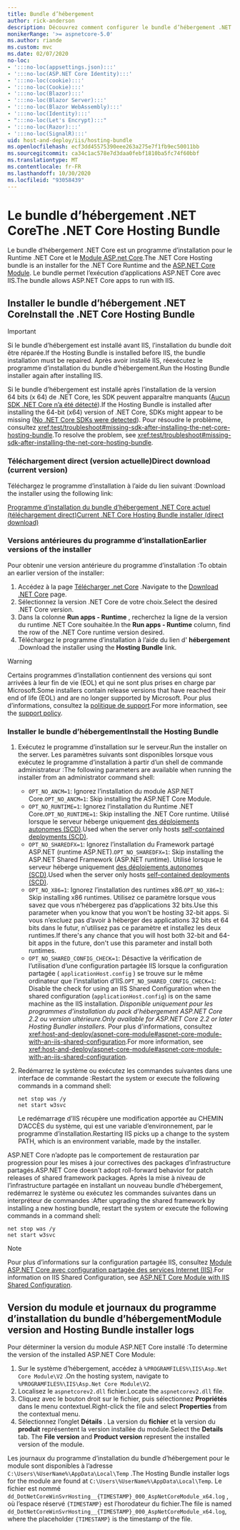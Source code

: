 ```yaml
---
title: Bundle d’hébergement
author: rick-anderson
description: Découvrez comment configurer le bundle d’hébergement .NET Core.
monikerRange: '>= aspnetcore-5.0'
ms.author: riande
ms.custom: mvc
ms.date: 02/07/2020
no-loc:
- ':::no-loc(appsettings.json):::'
- ':::no-loc(ASP.NET Core Identity):::'
- ':::no-loc(cookie):::'
- ':::no-loc(Cookie):::'
- ':::no-loc(Blazor):::'
- ':::no-loc(Blazor Server):::'
- ':::no-loc(Blazor WebAssembly):::'
- ':::no-loc(Identity):::'
- ":::no-loc(Let's Encrypt):::"
- ':::no-loc(Razor):::'
- ':::no-loc(SignalR):::'
uid: host-and-deploy/iis/hosting-bundle
ms.openlocfilehash: ecf3dd45575390eee263a275e7f1fb9ec50011bb
ms.sourcegitcommit: ca34c1ac578e7d3daa0febf1810ba5fc74f60bbf
ms.translationtype: MT
ms.contentlocale: fr-FR
ms.lasthandoff: 10/30/2020
ms.locfileid: "93058439"
---
```

# <a name="the-net-core-hosting-bundle"></a><span data-ttu-id="e1d4d-103">Le bundle d’hébergement .NET Core</span><span class="sxs-lookup"><span data-stu-id="e1d4d-103">The .NET Core Hosting Bundle</span></span>

<span data-ttu-id="e1d4d-104">Le bundle d’hébergement .NET Core est un programme d’installation pour le Runtime .NET Core et le [Module ASP.net Core](xref:host-and-deploy/aspnet-core-module).</span><span class="sxs-lookup"><span data-stu-id="e1d4d-104">The .NET Core Hosting bundle is an installer for the .NET Core Runtime and the [ASP.NET Core Module](xref:host-and-deploy/aspnet-core-module).</span></span> <span data-ttu-id="e1d4d-105">Le bundle permet l’exécution d’applications ASP.NET Core avec IIS.</span><span class="sxs-lookup"><span data-stu-id="e1d4d-105">The bundle allows ASP.NET Core apps to run with IIS.</span></span>

## <a name="install-the-net-core-hosting-bundle"></a><span data-ttu-id="e1d4d-106">Installer le bundle d’hébergement .NET Core</span><span class="sxs-lookup"><span data-stu-id="e1d4d-106">Install the .NET Core Hosting Bundle</span></span>

> [!IMPORTANT]
> <span data-ttu-id="e1d4d-107">Si le bundle d’hébergement est installé avant IIS, l’installation du bundle doit être réparée.</span><span class="sxs-lookup"><span data-stu-id="e1d4d-107">If the Hosting Bundle is installed before IIS, the bundle installation must be repaired.</span></span> <span data-ttu-id="e1d4d-108">Après avoir installé IIS, réexécutez le programme d’installation du bundle d’hébergement.</span><span class="sxs-lookup"><span data-stu-id="e1d4d-108">Run the Hosting Bundle installer again after installing IIS.</span></span>
>
> <span data-ttu-id="e1d4d-109">Si le bundle d’hébergement est installé après l’installation de la version 64 bits (x 64) de .NET Core, les SDK peuvent apparaître manquants ([Aucun SDK .NET Core n’a été détecté](xref:test/troubleshoot#no-net-core-sdks-were-detected)).</span><span class="sxs-lookup"><span data-stu-id="e1d4d-109">If the Hosting Bundle is installed after installing the 64-bit (x64) version of .NET Core, SDKs might appear to be missing ([No .NET Core SDKs were detected](xref:test/troubleshoot#no-net-core-sdks-were-detected)).</span></span> <span data-ttu-id="e1d4d-110">Pour résoudre le problème, consultez <xref:test/troubleshoot#missing-sdk-after-installing-the-net-core-hosting-bundle>.</span><span class="sxs-lookup"><span data-stu-id="e1d4d-110">To resolve the problem, see <xref:test/troubleshoot#missing-sdk-after-installing-the-net-core-hosting-bundle>.</span></span>

### <a name="direct-download-current-version"></a><span data-ttu-id="e1d4d-111">Téléchargement direct (version actuelle)</span><span class="sxs-lookup"><span data-stu-id="e1d4d-111">Direct download (current version)</span></span>

<span data-ttu-id="e1d4d-112">Téléchargez le programme d’installation à l’aide du lien suivant :</span><span class="sxs-lookup"><span data-stu-id="e1d4d-112">Download the installer using the following link:</span></span>

[<span data-ttu-id="e1d4d-113">Programme d’installation du bundle d’hébergement .NET Core actuel (téléchargement direct)</span><span class="sxs-lookup"><span data-stu-id="e1d4d-113">Current .NET Core Hosting Bundle installer (direct download)</span></span>](https://dotnet.microsoft.com/permalink/dotnetcore-current-windows-runtime-bundle-installer)

### <a name="earlier-versions-of-the-installer"></a><span data-ttu-id="e1d4d-114">Versions antérieures du programme d’installation</span><span class="sxs-lookup"><span data-stu-id="e1d4d-114">Earlier versions of the installer</span></span>

<span data-ttu-id="e1d4d-115">Pour obtenir une version antérieure du programme d’installation :</span><span class="sxs-lookup"><span data-stu-id="e1d4d-115">To obtain an earlier version of the installer:</span></span>

1. <span data-ttu-id="e1d4d-116">Accédez à la page [Télécharger .net Core](https://dotnet.microsoft.com/download/dotnet-core) .</span><span class="sxs-lookup"><span data-stu-id="e1d4d-116">Navigate to the [Download .NET Core](https://dotnet.microsoft.com/download/dotnet-core) page.</span></span>
1. <span data-ttu-id="e1d4d-117">Sélectionnez la version .NET Core de votre choix.</span><span class="sxs-lookup"><span data-stu-id="e1d4d-117">Select the desired .NET Core version.</span></span>
1. <span data-ttu-id="e1d4d-118">Dans la colonne **Run apps - Runtime** , recherchez la ligne de la version du runtime .NET Core souhaitée.</span><span class="sxs-lookup"><span data-stu-id="e1d4d-118">In the **Run apps - Runtime** column, find the row of the .NET Core runtime version desired.</span></span>
1. <span data-ttu-id="e1d4d-119">Téléchargez le programme d’installation à l’aide du lien d' **hébergement** .</span><span class="sxs-lookup"><span data-stu-id="e1d4d-119">Download the installer using the **Hosting Bundle** link.</span></span>

> [!WARNING]
> <span data-ttu-id="e1d4d-120">Certains programmes d’installation contiennent des versions qui sont arrivées à leur fin de vie (EOL) et qui ne sont plus prises en charge par Microsoft.</span><span class="sxs-lookup"><span data-stu-id="e1d4d-120">Some installers contain release versions that have reached their end of life (EOL) and are no longer supported by Microsoft.</span></span> <span data-ttu-id="e1d4d-121">Pour plus d’informations, consultez la [politique de support](https://dotnet.microsoft.com/platform/support/policy/dotnet-core).</span><span class="sxs-lookup"><span data-stu-id="e1d4d-121">For more information, see the [support policy](https://dotnet.microsoft.com/platform/support/policy/dotnet-core).</span></span>

### <a name="install-the-hosting-bundle"></a><span data-ttu-id="e1d4d-122">Installer le bundle d’hébergement</span><span class="sxs-lookup"><span data-stu-id="e1d4d-122">Install the Hosting Bundle</span></span>

1. <span data-ttu-id="e1d4d-123">Exécutez le programme d’installation sur le serveur.</span><span class="sxs-lookup"><span data-stu-id="e1d4d-123">Run the installer on the server.</span></span> <span data-ttu-id="e1d4d-124">Les paramètres suivants sont disponibles lorsque vous exécutez le programme d’installation à partir d’un shell de commande administrateur :</span><span class="sxs-lookup"><span data-stu-id="e1d4d-124">The following parameters are available when running the installer from an administrator command shell:</span></span>

   * <span data-ttu-id="e1d4d-125">`OPT_NO_ANCM=1`: Ignorez l’installation du module ASP.NET Core.</span><span class="sxs-lookup"><span data-stu-id="e1d4d-125">`OPT_NO_ANCM=1`: Skip installing the ASP.NET Core Module.</span></span>
   * <span data-ttu-id="e1d4d-126">`OPT_NO_RUNTIME=1`: Ignorez l’installation du Runtime .NET Core.</span><span class="sxs-lookup"><span data-stu-id="e1d4d-126">`OPT_NO_RUNTIME=1`: Skip installing the .NET Core runtime.</span></span> <span data-ttu-id="e1d4d-127">Utilisé lorsque le serveur héberge uniquement [des déploiements autonomes (SCD)](/dotnet/core/deploying/#self-contained-deployments-scd).</span><span class="sxs-lookup"><span data-stu-id="e1d4d-127">Used when the server only hosts [self-contained deployments (SCD)](/dotnet/core/deploying/#self-contained-deployments-scd).</span></span>
   * <span data-ttu-id="e1d4d-128">`OPT_NO_SHAREDFX=1`: Ignorez l’installation du Framework partagé ASP.NET (runtime ASP.NET).</span><span class="sxs-lookup"><span data-stu-id="e1d4d-128">`OPT_NO_SHAREDFX=1`: Skip installing the ASP.NET Shared Framework (ASP.NET runtime).</span></span> <span data-ttu-id="e1d4d-129">Utilisé lorsque le serveur héberge uniquement [des déploiements autonomes (SCD)](/dotnet/core/deploying/#self-contained-deployments-scd).</span><span class="sxs-lookup"><span data-stu-id="e1d4d-129">Used when the server only hosts [self-contained deployments (SCD)](/dotnet/core/deploying/#self-contained-deployments-scd).</span></span>
   * <span data-ttu-id="e1d4d-130">`OPT_NO_X86=1`: Ignorez l’installation des runtimes x86.</span><span class="sxs-lookup"><span data-stu-id="e1d4d-130">`OPT_NO_X86=1`: Skip installing x86 runtimes.</span></span> <span data-ttu-id="e1d4d-131">Utilisez ce paramètre lorsque vous savez que vous n’hébergerez pas d’applications 32 bits.</span><span class="sxs-lookup"><span data-stu-id="e1d4d-131">Use this parameter when you know that you won't be hosting 32-bit apps.</span></span> <span data-ttu-id="e1d4d-132">Si vous n’excluez pas d’avoir à héberger des applications 32 bits et 64 bits dans le futur, n'utilisez pas ce paramètre et installez les deux runtimes.</span><span class="sxs-lookup"><span data-stu-id="e1d4d-132">If there's any chance that you will host both 32-bit and 64-bit apps in the future, don't use this parameter and install both runtimes.</span></span>
   * <span data-ttu-id="e1d4d-133">`OPT_NO_SHARED_CONFIG_CHECK=1`: Désactive la vérification de l’utilisation d’une configuration partagée IIS lorsque la configuration partagée ( `applicationHost.config` ) se trouve sur le même ordinateur que l’installation d’IIS.</span><span class="sxs-lookup"><span data-stu-id="e1d4d-133">`OPT_NO_SHARED_CONFIG_CHECK=1`: Disable the check for using an IIS Shared Configuration when the shared configuration (`applicationHost.config`) is on the same machine as the IIS installation.</span></span> <span data-ttu-id="e1d4d-134">*Disponible uniquement pour les programmes d’installation du pack d’hébergement ASP.NET Core 2.2 ou version ultérieure.*</span><span class="sxs-lookup"><span data-stu-id="e1d4d-134">*Only available for ASP.NET Core 2.2 or later Hosting Bundler installers.*</span></span> <span data-ttu-id="e1d4d-135">Pour plus d'informations, consultez <xref:host-and-deploy/aspnet-core-module#aspnet-core-module-with-an-iis-shared-configuration>.</span><span class="sxs-lookup"><span data-stu-id="e1d4d-135">For more information, see <xref:host-and-deploy/aspnet-core-module#aspnet-core-module-with-an-iis-shared-configuration>.</span></span>
1. <span data-ttu-id="e1d4d-136">Redémarrez le système ou exécutez les commandes suivantes dans une interface de commande :</span><span class="sxs-lookup"><span data-stu-id="e1d4d-136">Restart the system or execute the following commands in a command shell:</span></span>

   ```console
   net stop was /y
   net start w3svc
   ```
   <span data-ttu-id="e1d4d-137">Le redémarrage d’IIS récupère une modification apportée au CHEMIN D’ACCÈS du système, qui est une variable d’environnement, par le programme d’installation.</span><span class="sxs-lookup"><span data-stu-id="e1d4d-137">Restarting IIS picks up a change to the system PATH, which is an environment variable, made by the installer.</span></span>

<span data-ttu-id="e1d4d-138">ASP.NET Core n’adopte pas le comportement de restauration par progression pour les mises à jour correctives des packages d’infrastructure partagés.</span><span class="sxs-lookup"><span data-stu-id="e1d4d-138">ASP.NET Core doesn't adopt roll-forward behavior for patch releases of shared framework packages.</span></span> <span data-ttu-id="e1d4d-139">Après la mise à niveau de l’infrastructure partagée en installant un nouveau bundle d’hébergement, redémarrez le système ou exécutez les commandes suivantes dans un interpréteur de commandes :</span><span class="sxs-lookup"><span data-stu-id="e1d4d-139">After upgrading the shared framework by installing a new hosting bundle, restart the system or execute the following commands in a command shell:</span></span>

```console
net stop was /y
net start w3svc
```

> [!NOTE]
> <span data-ttu-id="e1d4d-140">Pour plus d’informations sur la configuration partagée IIS, consultez [Module ASP.NET Core avec configuration partagée des services Internet (IIS)](xref:host-and-deploy/aspnet-core-module#aspnet-core-module-with-an-iis-shared-configuration).</span><span class="sxs-lookup"><span data-stu-id="e1d4d-140">For information on IIS Shared Configuration, see [ASP.NET Core Module with IIS Shared Configuration](xref:host-and-deploy/aspnet-core-module#aspnet-core-module-with-an-iis-shared-configuration).</span></span>

## <a name="module-version-and-hosting-bundle-installer-logs"></a><span data-ttu-id="e1d4d-141">Version du module et journaux du programme d’installation du bundle d’hébergement</span><span class="sxs-lookup"><span data-stu-id="e1d4d-141">Module version and Hosting Bundle installer logs</span></span>

<span data-ttu-id="e1d4d-142">Pour déterminer la version du module ASP.NET Core installé :</span><span class="sxs-lookup"><span data-stu-id="e1d4d-142">To determine the version of the installed ASP.NET Core Module:</span></span>

1. <span data-ttu-id="e1d4d-143">Sur le système d’hébergement, accédez à `%PROGRAMFILES%\IIS\Asp.Net Core Module\V2` .</span><span class="sxs-lookup"><span data-stu-id="e1d4d-143">On the hosting system, navigate to `%PROGRAMFILES%\IIS\Asp.Net Core Module\V2`.</span></span>
1. <span data-ttu-id="e1d4d-144">Localisez le `aspnetcorev2.dll` fichier.</span><span class="sxs-lookup"><span data-stu-id="e1d4d-144">Locate the `aspnetcorev2.dll` file.</span></span>
1. <span data-ttu-id="e1d4d-145">Cliquez avec le bouton droit sur le fichier, puis sélectionnez **Propriétés** dans le menu contextuel.</span><span class="sxs-lookup"><span data-stu-id="e1d4d-145">Right-click the file and select **Properties** from the contextual menu.</span></span>
1. <span data-ttu-id="e1d4d-146">Sélectionnez l’onglet **Détails** . La version du **fichier** et la version du **produit** représentent la version installée du module.</span><span class="sxs-lookup"><span data-stu-id="e1d4d-146">Select the **Details** tab. The **File version** and **Product version** represent the installed version of the module.</span></span>

<span data-ttu-id="e1d4d-147">Les journaux du programme d’installation du bundle d’hébergement pour le module sont disponibles à l’adresse `C:\Users\%UserName%\AppData\Local\Temp` .</span><span class="sxs-lookup"><span data-stu-id="e1d4d-147">The Hosting Bundle installer logs for the module are found at `C:\Users\%UserName%\AppData\Local\Temp`.</span></span> <span data-ttu-id="e1d4d-148">Le fichier est nommé `dd_DotNetCoreWinSvrHosting__{TIMESTAMP}_000_AspNetCoreModule_x64.log` , où l’espace réservé `{TIMESTAMP}` est l’horodateur du fichier.</span><span class="sxs-lookup"><span data-stu-id="e1d4d-148">The file is named `dd_DotNetCoreWinSvrHosting__{TIMESTAMP}_000_AspNetCoreModule_x64.log`, where the placeholder `{TIMESTAMP}` is the timestamp of the file.</span></span>
